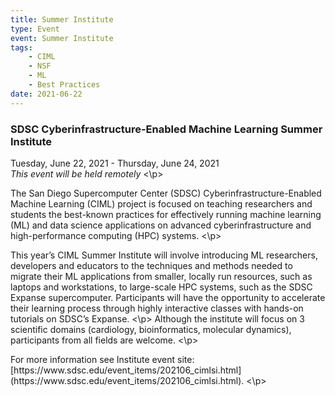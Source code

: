 ```yaml
---
title: Summer Institute
type: Event
event: Summer Institute
tags:
    - CIML
    - NSF
    - ML
    - Best Practices
date: 2021-06-22
---
```


<h3> SDSC Cyberinfrastructure-Enabled Machine Learning Summer Institute</h3>
<p>
Tuesday, June 22, 2021 - Thursday, June 24, 2021<br>
<em>This event will be held remotely</em>
<\p>


<p>
The San Diego Supercomputer Center (SDSC) Cyberinfrastructure-Enabled Machine Learning (CIML) project is focused on teaching researchers and students the best-known practices for effectively running machine learning (ML) and data science applications on advanced cyberinfrastructure and high-performance computing (HPC) systems.
<\p>
<p>
This year’s CIML Summer Institute will involve introducing ML researchers, developers and educators to the techniques and methods needed to migrate their ML applications from smaller, locally run resources, such as laptops and workstations, to large-scale HPC systems, such as the SDSC Expanse supercomputer. Participants will have the opportunity to accelerate their learning process through highly interactive classes with hands-on tutorials on SDSC’s Expanse.
<\p>
Although the institute will focus on 3 scientific domains (cardiology, bioinformatics, molecular dynamics), participants from all fields are welcome.
<\p>
<p>
For more information see Institute event site:  [https://www.sdsc.edu/event_items/202106_cimlsi.html](https://www.sdsc.edu/event_items/202106_cimlsi.html).
<\p>
